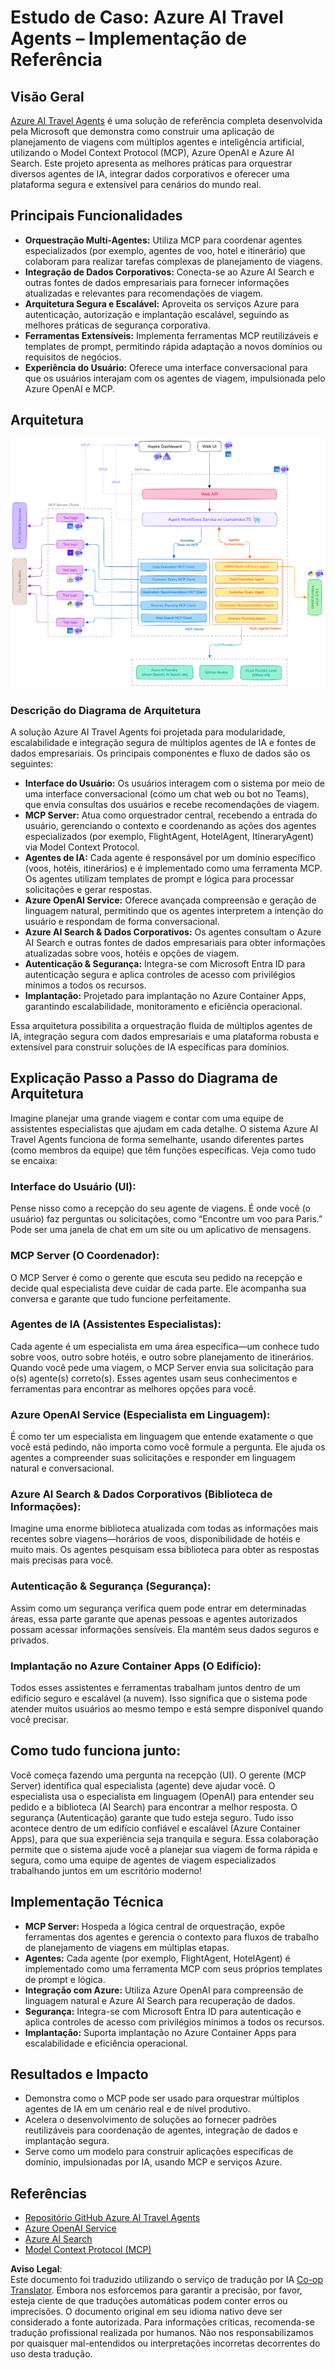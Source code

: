 <!--
CO_OP_TRANSLATOR_METADATA:
{
  "original_hash": "4d3415b9d2bf58bc69be07f945a69e07",
  "translation_date": "2025-06-13T21:46:01+00:00",
  "source_file": "09-CaseStudy/travelagentsample.md",
  "language_code": "pt"
}
-->
# Estudo de Caso: Azure AI Travel Agents – Implementação de Referência

## Visão Geral

[Azure AI Travel Agents](https://github.com/Azure-Samples/azure-ai-travel-agents) é uma solução de referência completa desenvolvida pela Microsoft que demonstra como construir uma aplicação de planejamento de viagens com múltiplos agentes e inteligência artificial, utilizando o Model Context Protocol (MCP), Azure OpenAI e Azure AI Search. Este projeto apresenta as melhores práticas para orquestrar diversos agentes de IA, integrar dados corporativos e oferecer uma plataforma segura e extensível para cenários do mundo real.

## Principais Funcionalidades
- **Orquestração Multi-Agentes:** Utiliza MCP para coordenar agentes especializados (por exemplo, agentes de voo, hotel e itinerário) que colaboram para realizar tarefas complexas de planejamento de viagens.
- **Integração de Dados Corporativos:** Conecta-se ao Azure AI Search e outras fontes de dados empresariais para fornecer informações atualizadas e relevantes para recomendações de viagem.
- **Arquitetura Segura e Escalável:** Aproveita os serviços Azure para autenticação, autorização e implantação escalável, seguindo as melhores práticas de segurança corporativa.
- **Ferramentas Extensíveis:** Implementa ferramentas MCP reutilizáveis e templates de prompt, permitindo rápida adaptação a novos domínios ou requisitos de negócios.
- **Experiência do Usuário:** Oferece uma interface conversacional para que os usuários interajam com os agentes de viagem, impulsionada pelo Azure OpenAI e MCP.

## Arquitetura
![Architecture](https://raw.githubusercontent.com/Azure-Samples/azure-ai-travel-agents/main/docs/ai-travel-agents-architecture-diagram.png)

### Descrição do Diagrama de Arquitetura

A solução Azure AI Travel Agents foi projetada para modularidade, escalabilidade e integração segura de múltiplos agentes de IA e fontes de dados empresariais. Os principais componentes e fluxo de dados são os seguintes:

- **Interface do Usuário:** Os usuários interagem com o sistema por meio de uma interface conversacional (como um chat web ou bot no Teams), que envia consultas dos usuários e recebe recomendações de viagem.
- **MCP Server:** Atua como orquestrador central, recebendo a entrada do usuário, gerenciando o contexto e coordenando as ações dos agentes especializados (por exemplo, FlightAgent, HotelAgent, ItineraryAgent) via Model Context Protocol.
- **Agentes de IA:** Cada agente é responsável por um domínio específico (voos, hotéis, itinerários) e é implementado como uma ferramenta MCP. Os agentes utilizam templates de prompt e lógica para processar solicitações e gerar respostas.
- **Azure OpenAI Service:** Oferece avançada compreensão e geração de linguagem natural, permitindo que os agentes interpretem a intenção do usuário e respondam de forma conversacional.
- **Azure AI Search & Dados Corporativos:** Os agentes consultam o Azure AI Search e outras fontes de dados empresariais para obter informações atualizadas sobre voos, hotéis e opções de viagem.
- **Autenticação & Segurança:** Integra-se com Microsoft Entra ID para autenticação segura e aplica controles de acesso com privilégios mínimos a todos os recursos.
- **Implantação:** Projetado para implantação no Azure Container Apps, garantindo escalabilidade, monitoramento e eficiência operacional.

Essa arquitetura possibilita a orquestração fluida de múltiplos agentes de IA, integração segura com dados empresariais e uma plataforma robusta e extensível para construir soluções de IA específicas para domínios.

## Explicação Passo a Passo do Diagrama de Arquitetura
Imagine planejar uma grande viagem e contar com uma equipe de assistentes especialistas que ajudam em cada detalhe. O sistema Azure AI Travel Agents funciona de forma semelhante, usando diferentes partes (como membros da equipe) que têm funções específicas. Veja como tudo se encaixa:

### Interface do Usuário (UI):
Pense nisso como a recepção do seu agente de viagens. É onde você (o usuário) faz perguntas ou solicitações, como “Encontre um voo para Paris.” Pode ser uma janela de chat em um site ou um aplicativo de mensagens.

### MCP Server (O Coordenador):
O MCP Server é como o gerente que escuta seu pedido na recepção e decide qual especialista deve cuidar de cada parte. Ele acompanha sua conversa e garante que tudo funcione perfeitamente.

### Agentes de IA (Assistentes Especialistas):
Cada agente é um especialista em uma área específica—um conhece tudo sobre voos, outro sobre hotéis, e outro sobre planejamento de itinerários. Quando você pede uma viagem, o MCP Server envia sua solicitação para o(s) agente(s) correto(s). Esses agentes usam seus conhecimentos e ferramentas para encontrar as melhores opções para você.

### Azure OpenAI Service (Especialista em Linguagem):
É como ter um especialista em linguagem que entende exatamente o que você está pedindo, não importa como você formule a pergunta. Ele ajuda os agentes a compreender suas solicitações e responder em linguagem natural e conversacional.

### Azure AI Search & Dados Corporativos (Biblioteca de Informações):
Imagine uma enorme biblioteca atualizada com todas as informações mais recentes sobre viagens—horários de voos, disponibilidade de hotéis e muito mais. Os agentes pesquisam essa biblioteca para obter as respostas mais precisas para você.

### Autenticação & Segurança (Segurança):
Assim como um segurança verifica quem pode entrar em determinadas áreas, essa parte garante que apenas pessoas e agentes autorizados possam acessar informações sensíveis. Ela mantém seus dados seguros e privados.

### Implantação no Azure Container Apps (O Edifício):
Todos esses assistentes e ferramentas trabalham juntos dentro de um edifício seguro e escalável (a nuvem). Isso significa que o sistema pode atender muitos usuários ao mesmo tempo e está sempre disponível quando você precisar.

## Como tudo funciona junto:

Você começa fazendo uma pergunta na recepção (UI).
O gerente (MCP Server) identifica qual especialista (agente) deve ajudar você.
O especialista usa o especialista em linguagem (OpenAI) para entender seu pedido e a biblioteca (AI Search) para encontrar a melhor resposta.
O segurança (Autenticação) garante que tudo esteja seguro.
Tudo isso acontece dentro de um edifício confiável e escalável (Azure Container Apps), para que sua experiência seja tranquila e segura.
Essa colaboração permite que o sistema ajude você a planejar sua viagem de forma rápida e segura, como uma equipe de agentes de viagem especializados trabalhando juntos em um escritório moderno!

## Implementação Técnica
- **MCP Server:** Hospeda a lógica central de orquestração, expõe ferramentas dos agentes e gerencia o contexto para fluxos de trabalho de planejamento de viagens em múltiplas etapas.
- **Agentes:** Cada agente (por exemplo, FlightAgent, HotelAgent) é implementado como uma ferramenta MCP com seus próprios templates de prompt e lógica.
- **Integração com Azure:** Utiliza Azure OpenAI para compreensão de linguagem natural e Azure AI Search para recuperação de dados.
- **Segurança:** Integra-se com Microsoft Entra ID para autenticação e aplica controles de acesso com privilégios mínimos a todos os recursos.
- **Implantação:** Suporta implantação no Azure Container Apps para escalabilidade e eficiência operacional.

## Resultados e Impacto
- Demonstra como o MCP pode ser usado para orquestrar múltiplos agentes de IA em um cenário real e de nível produtivo.
- Acelera o desenvolvimento de soluções ao fornecer padrões reutilizáveis para coordenação de agentes, integração de dados e implantação segura.
- Serve como um modelo para construir aplicações específicas de domínio, impulsionadas por IA, usando MCP e serviços Azure.

## Referências
- [Repositório GitHub Azure AI Travel Agents](https://github.com/Azure-Samples/azure-ai-travel-agents)
- [Azure OpenAI Service](https://azure.microsoft.com/en-us/products/ai-services/openai-service/)
- [Azure AI Search](https://azure.microsoft.com/en-us/products/ai-services/ai-search/)
- [Model Context Protocol (MCP)](https://modelcontextprotocol.io/)

**Aviso Legal**:  
Este documento foi traduzido utilizando o serviço de tradução por IA [Co-op Translator](https://github.com/Azure/co-op-translator). Embora nos esforcemos para garantir a precisão, por favor, esteja ciente de que traduções automáticas podem conter erros ou imprecisões. O documento original em seu idioma nativo deve ser considerado a fonte autorizada. Para informações críticas, recomenda-se tradução profissional realizada por humanos. Não nos responsabilizamos por quaisquer mal-entendidos ou interpretações incorretas decorrentes do uso desta tradução.
